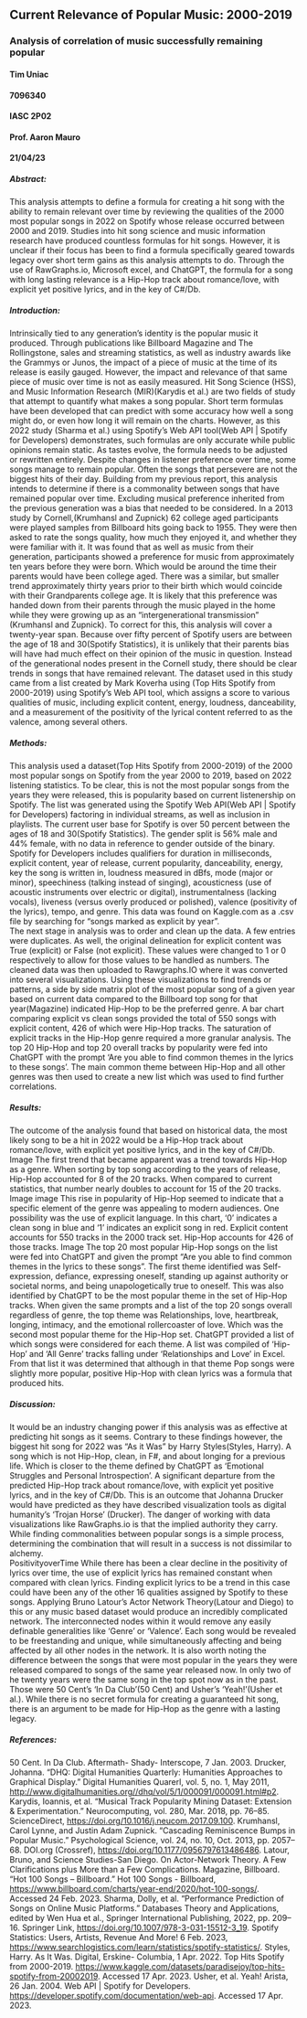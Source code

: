 ## Current Relevance of Popular Music: 2000-2019
### Analysis of correlation of music successfully remaining popular
#### Tim Uniac
#### 7096340
#### IASC 2P02 
#### Prof. Aaron Mauro
#### 21/04/23

##### Abstract: 
This analysis attempts to define a formula for creating a hit song with the ability to remain relevant over time by reviewing the qualities of the 2000 most popular songs in 2022 on Spotify whose release occurred between 2000 and 2019. Studies into hit song science and music information research have produced countless formulas for hit songs. However, it is unclear if their focus has been to find a formula specifically geared towards legacy over short term gains as this analysis attempts to do. Through the use of RawGraphs.io, Microsoft excel, and ChatGPT, the formula for a song with long lasting relevance is a Hip-Hop track about romance/love, with explicit yet positive lyrics, and in the key of C#/Db.
##### Introduction: 
Intrinsically tied to any generation’s identity is the popular music it produced. Through publications like Billboard Magazine and The Rollingstone, sales and streaming statistics, as well as industry awards like the Grammys or Junos, the impact of a piece of music at the time of its release is easily gauged. However, the impact and relevance of that same piece of music over time is not as easily measured.  Hit Song Science (HSS), and Music Information Research (MIR)(Karydis et al.) are two fields of study that attempt to quantify what makes a song popular. Short term formulas have been developed that can predict with some accuracy how well a song might do, or even how long it will remain on the charts. However, as this 2022 study (Sharma et al.) using Spotify’s Web API tool(Web API | Spotify for Developers) demonstrates, such formulas are only accurate while public opinions remain static. As tastes evolve, the formula needs to be adjusted or rewritten entirely. Despite changes in listener preference over time, some songs manage to remain popular. Often the songs that persevere are not the biggest hits of their day. 
Building from my previous report, this analysis intends to determine if there is a commonality between songs that have remained popular over time. Excluding musical preference inherited from the previous generation was a bias that needed to be considered. In a 2013 study by Cornell,(Krumhansl and Zupnick) 62 college aged participants were played samples from Billboard hits going back to 1955. They were then asked to rate the songs quality, how much they enjoyed it, and whether they were familiar with it. It was found that as well as music from their generation, participants showed a preference for music from approximately ten years before they were born.  Which would be around the time their parents would have been college aged. There was a similar, but smaller trend approximately thirty years prior to their birth which would coincide with their Grandparents college age. It is likely that this preference was handed down from their parents through the music played in the home while they were growing up as an “intergenerational transmission” (Krumhansl and Zupnick). To correct for this, this analysis will cover a twenty-year span. Because over fifty percent of Spotify users are between the age of 18 and 30(Spotify Statistics), it is unlikely that their parents bias will have had much effect on their opinion of the music in question. Instead of the generational nodes present in the Cornell study, there should be clear trends in songs that have remained relevant. The dataset used in this study came from a list created by Mark Koverha using (Top Hits Spotify from 2000-2019) using Spotify’s Web API tool, which assigns a score to various qualities of music, including explicit content, energy, loudness, danceability, and a measurement of the positivity of the lyrical content referred to as the valence, among several others. 

##### Methods:
This analysis used a dataset(Top Hits Spotify from 2000-2019) of the 2000 most popular songs on Spotify from the year 2000 to 2019, based on 2022 listening statistics. To be clear, this is not the most popular songs from the years they were released, this is popularity based on current listenership on Spotify.  The list was generated using the Spotify Web API(Web API | Spotify for Developers) factoring in individual streams, as well as inclusion in playlists. The current user base for Spotify is over 50 percent between the ages of 18 and 30(Spotify Statistics).  The gender split is 56% male and 44% female, with no data in reference to gender outside of the binary.  Spotify for Developers includes qualifiers for duration in milliseconds, explicit content, year of release, current popularity,	danceability, energy, key the song is written in, loudness measured in dBfs, mode (major or minor), speechiness (talking instead of singing), acousticness (use of acoustic instruments over electric or digital),	instrumentalness (lacking vocals), liveness (versus overly produced or polished), valence (positivity of the lyrics), tempo, and genre. This data was found on Kaggle.com as a .csv file by searching for “songs marked as explicit by year”.  
The next stage in analysis was to order and clean up the data. A few entries were duplicates. As well, the original delineation for explicit content was True (explicit) or False (not explicit). These values were changed to 1 or 0 respectively to allow for those values to be handled as numbers. 
The cleaned data was then uploaded to Rawgraphs.IO where it was converted into several visualizations. Using these visualizations to find trends or patterns, a side by side matrix plot of the most popular song of a given year based on current data compared to the Billboard top song for that year(Magazine) indicated Hip-Hop to be the preferred genre. A bar chart comparing explicit vs clean songs provided the total of 550 songs with explicit content, 426 of which were Hip-Hop tracks. 
The saturation of explicit tracks in the Hip-Hop genre required a more granular analysis. The top 20 Hip-Hop and top 20 overall tracks by popularity were fed into ChatGPT with the prompt ‘Are you able to find common themes in the lyrics to these songs’. The main common theme between Hip-Hop and all other genres was then used to create a new list which was used to find further correlations. 

##### Results:
The outcome of the analysis found that based on historical data, the most likely song to be a hit in 2022 would be a Hip-Hop track about romance/love, with explicit yet positive lyrics, and in the key of C#/Db.
Image
The first trend that became apparent was a trend towards Hip-Hop as a genre. When sorting by top song according to the years of release, Hip-Hop accounted for 8 of the 20 tracks. When compared to current statistics, that number nearly doubles to account for 15 of the 20 tracks. 
Image image
This rise in popularity of Hip-Hop seemed to indicate that a specific element of the genre was appealing to modern audiences. One possibility was the use of explicit language. 
In this chart, ‘0’ indicates a clean song in blue and ‘1’ indicates an explicit song in red. Explicit content accounts for 550 tracks in the 2000 track set. Hip-Hop accounts for 426 of those tracks. 
Image
The top 20 most popular Hip-Hop songs on the list were fed into ChatGPT and given the prompt “Are you able to find common themes in the lyrics to these songs”. The first theme identified was Self-expression, defiance, expressing oneself, standing up against authority or societal norms, and being unapologetically true to oneself. This was also identified by ChatGPT to be the most popular theme in the set of Hip-Hop tracks. When given the same prompts and a list of the top 20 songs overall regardless of genre, the top theme was Relationships, love, heartbreak, longing, intimacy, and the emotional rollercoaster of love. Which was the second most popular theme for the Hip-Hop set. ChatGPT provided a list of which songs were considered for each theme. A list was compiled of ‘Hip-Hop’ and ‘All Genre’ tracks falling under ‘Relationships and Love’ in Excel. From that list it was determined that although in that theme Pop songs were slightly more popular, positive Hip-Hop with clean lyrics was a formula that produced hits. 

##### Discussion:
It would be an industry changing power if this analysis was as effective at predicting hit songs as it seems. Contrary to these findings however, the biggest hit song for 2022 was “As it Was” by Harry Styles(Styles, Harry). A song which is not Hip-Hop, clean, in F#, and about longing for a previous life. Which is closer to the theme defined by ChatGPT as ‘Emotional Struggles and Personal Introspection’. A significant departure from the predicted Hip-Hop track about romance/love, with explicit yet positive lyrics, and in the key of C#/Db. This is an outcome that Johanna Drucker would have predicted as they have described visualization tools as digital humanity’s ‘Trojan Horse’ (Drucker). The danger of working with data visualizations like RawGraphs.io is that the implied authority they carry. While finding commonalities between popular songs is a simple process, determining the combination that will result in a success is not dissimilar to alchemy.  
PositivityoverTime
While there has been a clear decline in the positivity of lyrics over time, the use of explicit lyrics has remained constant when compared with clean lyrics. Finding explicit lyrics to be a trend in this case could have been any of the other 16 qualities assigned by Spotify to these songs. Applying Bruno Latour’s Actor Network Theory(Latour and Diego) to this or any music based dataset would produce an incredibly complicated network. The interconnected nodes within it would remove any easily definable generalities like ‘Genre’ or ‘Valence’. Each song would be revealed to be freestanding and unique, while simultaneously affecting and being affected by all other nodes in the network. 
It is also worth noting the difference between the songs that were most popular in the years they were released compared to songs of the same year released now. In only two of he twenty years were the same song in the top spot now as in the past. Those were 50 Cent’s ‘In Da Club’(50 Cent) and Usher’s ‘Yeah!’(Usher et al.). While there is no secret formula for creating a guaranteed hit song, there is an argument to be made for Hip-Hop as the genre with a lasting legacy. 
##### References:

50 Cent. In Da Club. Aftermath- Shady- Interscope, 7 Jan. 2003.
Drucker, Johanna. “DHQ: Digital Humanities Quarterly: Humanities Approaches to Graphical Display.” Digital Humanities Quarerl, vol. 5, no. 1, May 2011, http://www.digitalhumanities.org//dhq/vol/5/1/000091/000091.html#p2.
Karydis, Ioannis, et al. “Musical Track Popularity Mining Dataset: Extension & Experimentation.” Neurocomputing, vol. 280, Mar. 2018, pp. 76–85. ScienceDirect, https://doi.org/10.1016/j.neucom.2017.09.100.
Krumhansl, Carol Lynne, and Justin Adam Zupnick. “Cascading Reminiscence Bumps in Popular Music.” Psychological Science, vol. 24, no. 10, Oct. 2013, pp. 2057–68. DOI.org (Crossref), https://doi.org/10.1177/0956797613486486.
Latour, Bruno, and Science Studies-San Diego. On Actor-Network Theory. A Few Clarifications plus More than a Few Complications.
Magazine, Billboard. “Hot 100 Songs – Billboard.” Hot 100 Songs - Billboard, https://www.billboard.com/charts/year-end/2020/hot-100-songs/. Accessed 24 Feb. 2023.
Sharma, Dolly, et al. “Performance Prediction of Songs on Online Music Platforms.” Databases Theory and Applications, edited by Wen Hua et al., Springer International Publishing, 2022, pp. 209–16. Springer Link, https://doi.org/10.1007/978-3-031-15512-3_19.
Spotify Statistics: Users, Artists, Revenue And More! 6 Feb. 2023, https://www.searchlogistics.com/learn/statistics/spotify-statistics/.
Styles, Harry. As It Was. Digital, Erskine- Columbia, 1 Apr. 2022.
Top Hits Spotify from 2000-2019. https://www.kaggle.com/datasets/paradisejoy/top-hits-spotify-from-20002019. Accessed 17 Apr. 2023.
Usher, et al. Yeah! Arista, 26 Jan. 2004.
Web API | Spotify for Developers. https://developer.spotify.com/documentation/web-api. Accessed 17 Apr. 2023.

